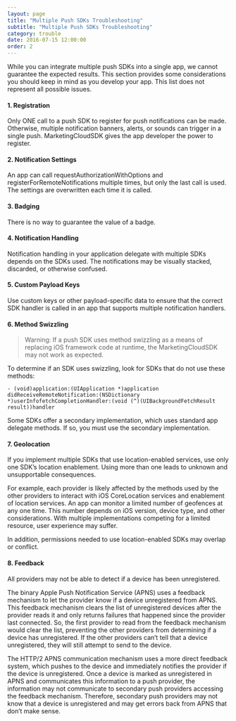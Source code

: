 ```yaml
---
layout: page
title: "Multiple Push SDKs Troubleshooting"
subtitle: "Multiple Push SDKs Troubleshooting"
category: trouble
date: 2016-07-15 12:00:00
order: 2
---
```

While you can integrate multiple push SDKs into a single app, we cannot guarantee the expected results. This section provides some considerations you should keep in mind as you develop your app. This list does not represent all possible issues.

#### 1. Registration

Only ONE call to a push SDK to register for push notifications can be made. Otherwise, multiple notification banners, alerts, or sounds can trigger in a single push. MarketingCloudSDK gives the app developer the power to register.

#### 2. Notification Settings

An app can call requestAuthorizationWithOptions and registerForRemoteNotifications multiple times, but only the last call is used. The settings are overwritten each time it is called.

#### 3. Badging

There is no way to guarantee the value of a badge.

#### 4. Notification Handling

Notification handling in your application delegate with multiple SDKs depends on the SDKs used. The notifications may be visually stacked, discarded, or otherwise confused.

#### 5. Custom Payload Keys

Use custom keys or other payload-specific data to ensure that the correct SDK handler is called in an app that supports multiple notification handlers.

#### 6. Method Swizzling

> Warning: If a push SDK uses method swizzling as a means of replacing iOS framework code at runtime, the MarketingCloudSDK may not work as expected.

To determine if an SDK uses swizzling, look for SDKs that do not use these methods:

```
- (void)application:(UIApplication *)application didReceiveRemoteNotification:(NSDictionary *)userInfofetchCompletionHandler:(void (^)(UIBackgroundFetchResult result))handler
```

Some SDKs offer a secondary implementation, which uses standard app delegate methods. If so, you must use the secondary implementation.

#### 7. Geolocation

If you implement multiple SDKs that use location-enabled services, use only one SDK’s location enablement. Using more than one leads to unknown and unsupportable consequences.

For example, each provider is likely affected by the methods used by the other providers to interact with iOS CoreLocation services and enablement of location services. An app can monitor a limited number of geofences at any one time. This number depends on iOS version, device type, and other considerations. With multiple implementations competing for a limited resource, user experience may suffer.

In addition, permissions needed to use location-enabled SDKs may overlap or conflict.

#### 8. Feedback

All providers may not be able to detect if a device has been unregistered.

The binary Apple Push Notification Service (APNS) uses a feedback mechanism to let the provider know if a device unregistered from APNS. This feedback mechanism clears the list of unregistered devices after the provider reads it and only returns failures that happened since the provider last connected. So, the first provider to read from the feedback mechanism would clear the list, preventing the other providers from determining if a device has unregistered. If the other providers can’t tell that a device unregistered, they will still attempt to send to the device.

The HTTP/2 APNS communication mechanism uses a more direct feedback system, which pushes to the device and immediately notifies the provider if the device is unregistered. Once a device is marked as unregistered in APNS and communicates this information to a push provider, the information may not communicate to secondary push providers accessing the feedback mechanism. Therefore, secondary push providers may not know that a device is unregistered and may get errors back from APNS that don’t make sense.
